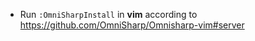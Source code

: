 - Run `:OmniSharpInstall` in **vim** according to https://github.com/OmniSharp/Omnisharp-vim#server
